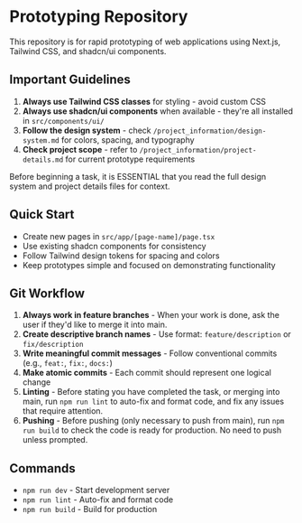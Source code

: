 # Prototyping Repository

This repository is for rapid prototyping of web applications using Next.js, Tailwind CSS, and shadcn/ui components.

## Important Guidelines

1. **Always use Tailwind CSS classes** for styling - avoid custom CSS
2. **Always use shadcn/ui components** when available - they're all installed in `src/components/ui/`
3. **Follow the design system** - check `/project_information/design-system.md` for colors, spacing, and typography
4. **Check project scope** - refer to `/project_information/project-details.md` for current prototype requirements

Before beginning a task, it is ESSENTIAL that you read the full design system and project details files for context.

## Quick Start

- Create new pages in `src/app/[page-name]/page.tsx`
- Use existing shadcn components for consistency
- Follow Tailwind design tokens for spacing and colors
- Keep prototypes simple and focused on demonstrating functionality

## Git Workflow

1. **Always work in feature branches** - When your work is done, ask the user if they'd like to merge it into main.
2. **Create descriptive branch names** - Use format: `feature/description` or `fix/description`
3. **Write meaningful commit messages** - Follow conventional commits (e.g., `feat:`, `fix:`, `docs:`)
4. **Make atomic commits** - Each commit should represent one logical change
5. **Linting** - Before stating you have completed the task, or merging into main, run `npm run lint` to auto-fix and format code, and fix any issues that require attention.
6. **Pushing** - Before pushing (only necessary to push from main), run `npm run build` to check the code is ready for production. No need to push unless prompted.

## Commands

- `npm run dev` - Start development server
- `npm run lint` - Auto-fix and format code
- `npm run build` - Build for production
